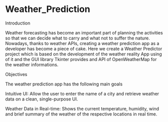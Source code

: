 # Weather_Prediction

Introduction 

Weather forecasting has become an important part of planning the activities so that we can decide what to carry and what not to suffer the nature. Nowadays, thanks to weather APIs, creating a weather prediction app as a developer has become a piece of cake. Here we create a Weather Predictor project which is based on the development of the weather reality App using of it and the GUI library Tkinter provides and API of OpenWeatherMap for the weather informations. 

Objectives 

The weather prediction app has the following main goals 

Intuitive UI: Allow the user to enter the name of a city and retrieve weather data on a clean, single-purpose UI. 

Weather Data in Real-time: Shows the current temperature, humidity, wind and brief summary of the weather of the respective locations in real time. 
